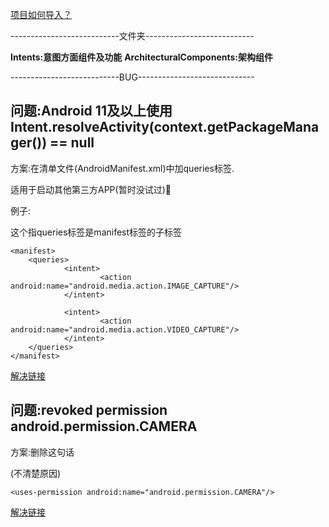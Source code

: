 [项目如何导入？](https://blog.csdn.net/qq_41323073/article/details/106011527)

---------------------------文件夹---------------------------

__Intents:意图方面组件及功能__
__ArchitecturalComponents:架构组件__

---------------------------BUG-----------------------------

## 问题:Android 11及以上使用Intent.resolveActivity(context.getPackageManager()) == null

方案:在清单文件(AndroidManifest.xml)中加queries标签.

适用于启动其他第三方APP(暂时没试过)🧐

例子:

这个指queries标签是manifest标签的子标签

```
<manifest> 
	<queries>
        	<intent>
            		<action android:name="android.media.action.IMAGE_CAPTURE"/>
        	</intent>

        	<intent>
            		<action android:name="android.media.action.VIDEO_CAPTURE"/>
            </intent>
    </queries>
</manifest>
```

[解决链接](https://blog.csdn.net/u012452490/article/details/113125945)

## 问题:revoked permission android.permission.CAMERA

方案:删除这句话

(不清楚原因)

```
<uses-permission android:name="android.permission.CAMERA"/>
```

[解决链接](https://cloud.tencent.com/developer/ask/sof/114072647)



